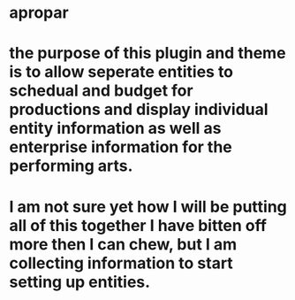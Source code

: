 # apropar
# the purpose of this plugin and theme is to allow seperate entities to schedual and budget for productions and display individual entity information as well as enterprise information for the performing arts.
# I am not sure yet how I will be putting all of this together I have bitten off more then I can chew, but I am collecting information to start setting up entities.
